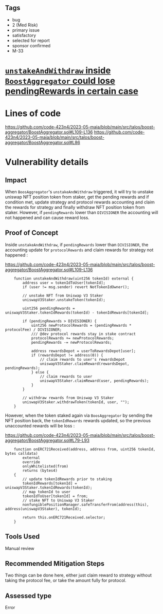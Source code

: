 ## Tags

- bug
- 2 (Med Risk)
- primary issue
- satisfactory
- selected for report
- sponsor confirmed
- M-33

# [`unstakeAndWithdraw` inside `BoostAggregator` could lose pendingRewards in certain case](https://github.com/code-423n4/2023-05-maia-findings/issues/287) 

# Lines of code

https://github.com/code-423n4/2023-05-maia/blob/main/src/talos/boost-aggregator/BoostAggregator.sol#L109-L136
https://github.com/code-423n4/2023-05-maia/blob/main/src/talos/boost-aggregator/BoostAggregator.sol#L86


# Vulnerability details

## Impact
When `BoosAggregator`'s `unstakeAndWithdraw` triggered, it will try to unstake uniswap NFT position token from staker, get the pending rewards and if condition met, update strategy and protocol rewards accounting and claim the rewards for strategy and finally withdraw NFT position token from staker. However, if `pendingRewards` lower than `DIVISIONER` the accounting will not happened and can cause reward loss.

## Proof of Concept

Inside `unstakeAndWithdraw`, if `pendingRewards` lower than `DIVISIONER`, the accounting update for `protocolRewards` and claim rewards for strategy not happened :

https://github.com/code-423n4/2023-05-maia/blob/main/src/talos/boost-aggregator/BoostAggregator.sol#L109-L136

```solidity
    function unstakeAndWithdraw(uint256 tokenId) external {
        address user = tokenIdToUser[tokenId];
        if (user != msg.sender) revert NotTokenIdOwner();

        // unstake NFT from Uniswap V3 Staker
        uniswapV3Staker.unstakeToken(tokenId);

        uint256 pendingRewards = uniswapV3Staker.tokenIdRewards(tokenId) - tokenIdRewards[tokenId];

        if (pendingRewards > DIVISIONER) {
            uint256 newProtocolRewards = (pendingRewards * protocolFee) / DIVISIONER;
            /// @dev protocol rewards stay in stake contract
            protocolRewards += newProtocolRewards;
            pendingRewards -= newProtocolRewards;

            address rewardsDepot = userToRewardsDepot[user];
            if (rewardsDepot != address(0)) {
                // claim rewards to user's rewardsDepot
                uniswapV3Staker.claimReward(rewardsDepot, pendingRewards);
            } else {
                // claim rewards to user
                uniswapV3Staker.claimReward(user, pendingRewards);
            }
        }

        // withdraw rewards from Uniswap V3 Staker
        uniswapV3Staker.withdrawToken(tokenId, user, "");
    }
```

However, when the token staked again via `BoosAggregator` by sending the NFT position back, the `tokenIdRewards` rewards updated, so the previous unaccounted rewards will be loss :

https://github.com/code-423n4/2023-05-maia/blob/main/src/talos/boost-aggregator/BoostAggregator.sol#L79-L93

```solidity
    function onERC721Received(address, address from, uint256 tokenId, bytes calldata)
        external
        override
        onlyWhitelisted(from)
        returns (bytes4)
    {
        // update tokenIdRewards prior to staking
        tokenIdRewards[tokenId] = uniswapV3Staker.tokenIdRewards(tokenId);
        // map tokenId to user
        tokenIdToUser[tokenId] = from;
        // stake NFT to Uniswap V3 Staker
        nonfungiblePositionManager.safeTransferFrom(address(this), address(uniswapV3Staker), tokenId);

        return this.onERC721Received.selector;
    }
```

## Tools Used

Manual review

## Recommended Mitigation Steps

Two things can be done here, either just claim reward to strategy without taking the protocol fee, or take the amount fully for protocol.


## Assessed type

Error